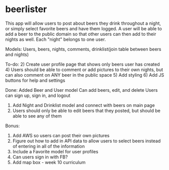 # beerlister

This app will allow users to post about beers they drink throughout a night, or simply select favorite beers and have them logged.
A user will be able to add a beer to the public domain so that other users can then add to their nights as well.  Each "night" belongs to one user.


Models:
Users, beers, nights, comments, drinklist(join table between beers and nights)

To-do:
2) Create user profile page that shows only beers user has created
4) Users should be able to comment or add pictures to their own nights, but can also comment on ANY beer in the public space
5) Add styling
6) Add JS buttons for help and settings

Done:
Added Beer and User model
Can add beers, edit, and delete
Users can sign up, sign in, and logout
1) Add Night and Drinklist model and connect with beers on main page
3) Users should only be able to edit beers that they posted, but should be able to see any of them

Bonus:
1) Add AWS so users can post their own pictures
2) Figure out how to add in API data to allow users to select beers instead of entering in all of the information
3) Include a Favorite model for user profiles
4) Can users sign in with FB?
5) Add map box - week 10 curriculum
